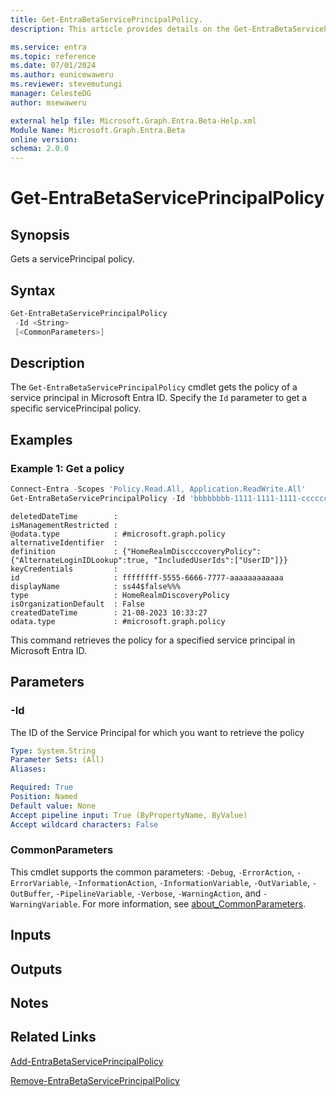 ```yaml
---
title: Get-EntraBetaServicePrincipalPolicy.
description: This article provides details on the Get-EntraBetaServicePrincipalPolicy command.

ms.service: entra
ms.topic: reference
ms.date: 07/01/2024
ms.author: eunicewaweru
ms.reviewer: stevemutungi
manager: CelesteDG
author: msewaweru

external help file: Microsoft.Graph.Entra.Beta-Help.xml
Module Name: Microsoft.Graph.Entra.Beta
online version:
schema: 2.0.0
---
```


# Get-EntraBetaServicePrincipalPolicy

## Synopsis

Gets a servicePrincipal policy.

## Syntax

```powershell
Get-EntraBetaServicePrincipalPolicy 
 -Id <String> 
 [<CommonParameters>]
```

## Description

The `Get-EntraBetaServicePrincipalPolicy` cmdlet gets the policy of a service principal in Microsoft Entra ID. Specify the `Id` parameter to get a specific servicePrincipal policy.

## Examples

### Example 1: Get a policy

```powershell
Connect-Entra -Scopes 'Policy.Read.All, Application.ReadWrite.All'
Get-EntraBetaServicePrincipalPolicy -Id 'bbbbbbbb-1111-1111-1111-cccccccccccc'
```

```Output
deletedDateTime        :
isManagementRestricted :
@odata.type            : #microsoft.graph.policy
alternativeIdentifier  :
definition             : {"HomeRealmDisccccoveryPolicy":{"AlternateLoginIDLookup":true, "IncludedUserIds":["UserID"]}}
keyCredentials         :
id                     : ffffffff-5555-6666-7777-aaaaaaaaaaaa
displayName            : ss44$false%%%
type                   : HomeRealmDiscoveryPolicy
isOrganizationDefault  : False
createdDateTime        : 21-08-2023 10:33:27
odata.type             : #microsoft.graph.policy
```

This command retrieves the policy for a specified service principal in Microsoft Entra ID.

## Parameters

### -Id

The ID of the Service Principal for which you want to retrieve the policy

```yaml
Type: System.String
Parameter Sets: (All)
Aliases:

Required: True
Position: Named
Default value: None
Accept pipeline input: True (ByPropertyName, ByValue)
Accept wildcard characters: False
```

### CommonParameters

This cmdlet supports the common parameters: `-Debug`, `-ErrorAction`, `-ErrorVariable`, `-InformationAction`, `-InformationVariable`, `-OutVariable`, `-OutBuffer`, `-PipelineVariable`, `-Verbose`, `-WarningAction`, and `-WarningVariable`. For more information, see [about_CommonParameters](https://go.microsoft.com/fwlink/?LinkID=113216).

## Inputs

## Outputs

## Notes

## Related Links

[Add-EntraBetaServicePrincipalPolicy](Add-EntraBetaServicePrincipalPolicy.md)

[Remove-EntraBetaServicePrincipalPolicy](Remove-EntraBetaServicePrincipalPolicy.md)
